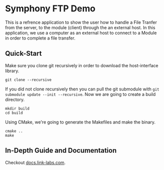 # Symphony FTP Demo
This is a refrence application to show the user how to handle a File Tranfer from the server, to the module (client) through
the an external host. In this application, we use a computer as an external host to connect to a Module in order to complete
a file transfer.

## Quick-Start
Make sure you clone git recursively in order to download the host-interface library.
```
git clone --recursive
```
If you did not clone recursively then you can pull the git submodule with `git submodule update --init --recursive`.
Now we are going to create a build directory.
```
mkdir build
cd build
```
Using CMake, we're going to generate the Makefiles and make the binary.
```
cmake ..
make
```

## In-Depth Guide and Documentation
Checkout [docs.link-labs.com](http://docs.link-labs.com/m/52162/c/184122).
